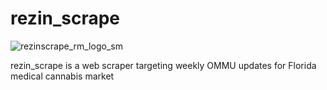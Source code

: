 # rezin_scrape

![rezinscrape_rm_logo_sm](https://github.com/user-attachments/assets/9b7ed48a-53c7-44f4-b0fa-5d8f103c9bb1)

rezin_scrape is a web scraper targeting weekly OMMU updates for Florida medical cannabis market

